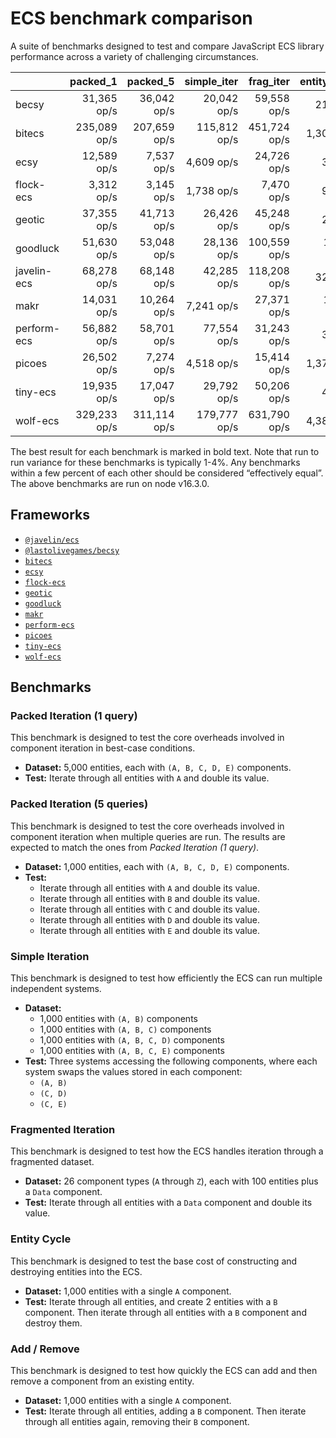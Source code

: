 # ECS benchmark comparison

A suite of benchmarks designed to test and compare JavaScript ECS library performance across a variety of challenging circumstances.

|             |     packed_1 |     packed_5 |  simple_iter |    frag_iter | entity_cycle |  add_remove |
| ----------- | -----------: | -----------: | -----------: | -----------: | -----------: | ----------: |
| becsy       |  31,365 op/s |  36,042 op/s |  20,042 op/s |  59,558 op/s |     218 op/s |  8,308 op/s |
| bitecs      | 235,089 op/s | 207,659 op/s | 115,812 op/s | 451,724 op/s |   1,302 op/s |  4,457 op/s |
| ecsy        |  12,589 op/s |   7,537 op/s |   4,609 op/s |  24,726 op/s |      35 op/s |    846 op/s |
| flock-ecs   |   3,312 op/s |   3,145 op/s |   1,738 op/s |   7,470 op/s |      94 op/s | 18,144 op/s |
| geotic      |  37,355 op/s |  41,713 op/s |  26,426 op/s |  45,248 op/s |      27 op/s |    822 op/s |
| goodluck    |  51,630 op/s |  53,048 op/s |  28,136 op/s | 100,559 op/s |  12,679 op/s | 89,410 op/s |
| javelin-ecs |  68,278 op/s |  68,148 op/s |  42,285 op/s | 118,208 op/s |     326 op/s |  3,479 op/s |
| makr        |  14,031 op/s |  10,264 op/s |   7,241 op/s |  27,371 op/s |  10,812 op/s | 27,231 op/s |
| perform-ecs |  56,882 op/s |  58,701 op/s |  77,554 op/s |  31,243 op/s |      35 op/s |    314 op/s |
| picoes      |  26,502 op/s |   7,274 op/s |   4,518 op/s |  15,414 op/s |   1,372 op/s |  4,061 op/s |
| tiny-ecs    |  19,935 op/s |  17,047 op/s |  29,792 op/s |  50,206 op/s |      45 op/s |  1,010 op/s |
| wolf-ecs    | 329,233 op/s | 311,114 op/s | 179,777 op/s | 631,790 op/s |   4,389 op/s | 10,608 op/s |

The best result for each benchmark is marked in bold text. Note that run to run variance for these benchmarks is typically 1-4%. Any benchmarks within a few percent of each other should be considered “effectively equal”. The above benchmarks are run on node v16.3.0.

## Frameworks

- [`@javelin/ecs`](https://github.com/3mcd/javelin)
- [`@lastolivegames/becsy`](https://github.com/lastolivegames/becsy)
- [`bitecs`](https://github.com/NateTheGreatt/bitecs)
- [`ecsy`](https://github.com/ecsyjs/ecsy)
- [`flock-ecs`](https://github.com/dannyfritz/flock-ecs)
- [`geotic`](https://github.com/ddmills/geotic)
- [`goodluck`](https://github.com/piesku/goodluck)
- [`makr`](https://github.com/makrjs/makr)
- [`perform-ecs`](https://github.com/fireveined/perform-ecs)
- [`picoes`](https://github.com/ayebear/picoes)
- [`tiny-ecs`](https://github.com/bvalosek/tiny-ecs)
- [`wolf-ecs`](https://github.com/EnderShadow8/wolf-ecs)

## Benchmarks

### Packed Iteration (1 query)

This benchmark is designed to test the core overheads involved in component iteration in best-case conditions.

- **Dataset:** 5,000 entities, each with `(A, B, C, D, E)` components.
- **Test:** Iterate through all entities with `A` and double its value.

### Packed Iteration (5 queries)

This benchmark is designed to test the core overheads involved in component iteration when multiple queries are run. The results are expected to match the ones from _Packed Iteration (1 query)_.

- **Dataset:** 1,000 entities, each with `(A, B, C, D, E)` components.
- **Test:**
  - Iterate through all entities with `A` and double its value.
  - Iterate through all entities with `B` and double its value.
  - Iterate through all entities with `C` and double its value.
  - Iterate through all entities with `D` and double its value.
  - Iterate through all entities with `E` and double its value.

### Simple Iteration

This benchmark is designed to test how efficiently the ECS can run multiple independent systems.

- **Dataset:**
  - 1,000 entities with `(A, B)` components
  - 1,000 entities with `(A, B, C)` components
  - 1,000 entities with `(A, B, C, D)` components
  - 1,000 entities with `(A, B, C, E)` components
- **Test:** Three systems accessing the following components, where each system swaps the values stored in each component:
  - `(A, B)`
  - `(C, D)`
  - `(C, E)`

### Fragmented Iteration

This benchmark is designed to test how the ECS handles iteration through a fragmented dataset.

- **Dataset:** 26 component types (`A` through `Z`), each with 100 entities plus a `Data` component.
- **Test:** Iterate through all entities with a `Data` component and double its value.

### Entity Cycle

This benchmark is designed to test the base cost of constructing and destroying entities into the ECS.

- **Dataset:** 1,000 entities with a single `A` component.
- **Test:** Iterate through all entities, and create 2 entities with a `B` component. Then iterate through all entities with a `B` component and destroy them.

### Add / Remove

This benchmark is designed to test how quickly the ECS can add and then remove a component from an existing entity.

- **Dataset:** 1,000 entities with a single `A` component.
- **Test:** Iterate through all entities, adding a `B` component. Then iterate through all entities again, removing their `B` component.
